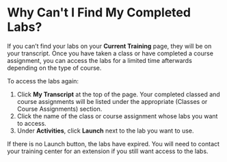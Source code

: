 # Why Can't I Find My Completed Labs?

If you can’t find your labs on your **Current Training** page, they will be on your transcript. Once you have taken a class or have completed a course assignment, you can access the labs for a limited time afterwards depending on the type of course.

To access the labs again:
1. Click **My Transcript** at the top of the page. Your completed classed and course assignments will be listed under the appropriate (Classes or Course Assignments) section.
1. Click the name of the class or course assignment whose labs you want to access. 
1. Under **Activities**, click **Launch** next to the lab you want to use.

 If there is no Launch button, the labs have expired. You will need to contact your training center for an extension if you still want access to the labs.